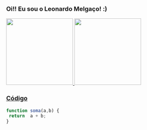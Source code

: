 ### Oi!! Eu sou o Leonardo Melgaço! :)

<div>
  <a href="https://github.com/leomelgaco">
  <img height="180em" src="https://github-readme-stats.vercel.app/api?username=leomelgaco&show_icons=true&theme=dark&include_all_commits=true&count_private=true"/>
  <img height="180em" src="https://github-readme-stats.vercel.app/api/top-langs/?username=leomelgaco&layout=compact&langs_count=16&theme=dark"/>
</div>
    
### Código

```javascript
function soma(a,b) {
 return  a + b;
}

```
